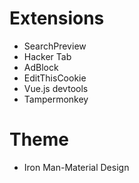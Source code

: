 # Extensions

- SearchPreview
- Hacker Tab
- AdBlock
- EditThisCookie
- Vue.js devtools
- Tampermonkey

# Theme

- Iron Man-Material Design
